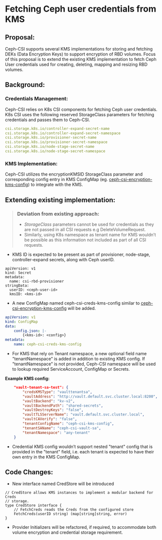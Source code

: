 # Fetching Ceph user credentials from KMS

## Proposal:
Ceph-CSI supports several KMS implementations for storing and
fetching DEKs (Data Encryption Keys) to support encryption of RBD volumes.
Focus of this proposal is to extend the existing KMS implementation to fetch
Ceph User credentials used for creating, deleting, mapping and resizing RBD volumes.

## Background:

### Credentials Management:

Ceph-CSI relies on K8s CSI components for fetching Ceph user credentials.
K8s CSI uses the following reserved StorageClass parameters for fetching
credentials and passes them to Ceph-CSI.

```yaml
csi.storage.k8s.io/controller-expand-secret-name
csi.storage.k8s.io/controller-expand-secret-namespace
csi.storage.k8s.io/provisioner-secret-name
csi.storage.k8s.io/provisioner-secret-namespace
csi.storage.k8s.io/node-stage-secret-name
csi.storage.k8s.io/node-stage-secret-namespace
```

### KMS Implementation:
Ceph-CSI utilizes the encryptionKMSID StorageClass parameter and corresponding config
entry in KMS ConfigMap (eg. [ceph-csi-encryption-kms-config](https://github.com/ceph/ceph-csi/blob/devel/examples/kms/vault/kms-config.yaml)) to integrate with the KMS.

## Extending existing implementation:

> ### Deviation from existing approach:
> * *StorageClass* parameters cannot be used for credentials as
> they are not passed in all CSI requests e.g DeleteVolumeRequest.
> * Similarly, using K8s namespace as tenant name for KMS wouldn’t
> be possible as this information not included as part of all CSI requests.

* KMS ID is expected to be present as part of provisioner, node-stage, controller-expand secrets, along with Ceph userID.
```
apiVersion: v1
kind: Secret
metadata:
  name: csi-rbd-provisioner
stringData:
  userID: <ceph-user-id>
  kmsID: <kms-id>
 ```


* A new ConfigMap named ceph-csi-creds-kms-config similar to [ceph-csi-encryption-kms-config](https://github.com/ceph/ceph-csi/blob/devel/examples/kms/vault/kms-config.yaml) will be added.

```yaml
apiVersion: v1
kind: ConfigMap
data:
    config.json: |-
        {<kms-id>: <config>}
metadata:
    name: ceph-csi-creds-kms-config
```

* For KMS that rely on Tenant namespace, a new optional field name "tenantNamespace" is added in addition to existing KMS config.
If "tenantNamespace" is not provided, Ceph-CSI namespace will be used to lookup required ServiceAccount, ConfigMap or Secrets.

**Example KMS config:**
```json
    "vault-tenant-sa-test": {
        "credsKMSType": "vaulttenantsa",
        "vaultAddress": "http://vault.default.svc.cluster.local:8200",
        "vaultBackend": "kv-v2",
        "vaultBackendPath": "shared-secrets",
        "vaultDestroyKeys": "false",
        "vaultTLSServerName": "vault.default.svc.cluster.local",
        "vaultCAVerify": "false",
        "tenantConfigName": "ceph-csi-kms-config",
        "tenantSAName": "ceph-csi-vault-sa",
        "tenantNamespace": "any-tenant"
    }
```
* Credential KMS config wouldn’t support nested "tenant" config that is provided in the "tenant" field,
i.e. each tenant is expected to have their own entry in the KMS ConfigMap.

## Code Changes:
* New interface named CredStore will be introduced

```code
// CredStore allows KMS instances to implement a modular backend for Creds
// storage.
type CredStore interface {
    // FetchCreds reads the Creds from the configured store
    FetchCreds(userID string) (map[string]string, error)
}
```

* Provider Initializers will be refactored, if required,
to accommodate both volume encryption and credential storage requirement.
